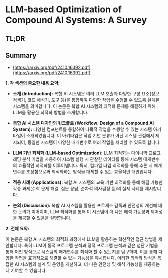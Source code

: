 # LLM-based Optimization of Compound AI Systems: A Survey
## TL;DR
## Summary
- [https://arxiv.org/pdf/2410.16392.pdf](https://arxiv.org/pdf/2410.16392.pdf)

**1. 각 섹션의 중요한 내용 요약:**

- **소개 (Introduction):**
  복합 AI 시스템은 여러 LLM 호출과 다양한 구성 요소(정보 검색기, 코드 해석기, 도구 등)을 통합하여 다양한 작업을 수행할 수 있도록 설계된 시스템을 의미합니다. 이 논문은 복합 AI 시스템의 최적화 문제를 해결하기 위해 LLM을 활용한 최적화 방법을 소개합니다.

- **복합 AI 시스템 디자인의 워크플로 (Workflow: Design of a Compound AI System):**
  다양한 컴포넌트를 통합하여 다목적 작업을 수행할 수 있는 시스템 아키타입이 소개되었습니다. 이 아키타입은 작업 기반 분류가 아닌 시스템 관점에서 제시되어, 동일한 시스템이 다양한 매개변수로 여러 작업을 처리할 수 있도록 합니다.

- **LLM 기반 최적화 (LLM-based Optimization):**
  LLM 최적화는 다이나믹 프로그래밍 분석 기법을 사용하여 시스템 실행 시 관찰한 데이터를 통해 시스템 매개변수의 효율적인 최적화를 이루어냅니다. 특히, 컴파일 타임 최적화를 통해 추론 시 매개변수를 조정함으로써 최적화하는 방식을 대체할 수 있는 효율적인 대안입니다.

- **적용 사례 (Applications):**
  복합 AI 시스템의 교육 기반 최적화를 통해 해결 가능한 각종 과제(수학 문제 해결, 질문 응답, 순차적 의사결정 등)의 실제 사례를 제시합니다.

- **논의 (Discussion):**
  복합 AI 시스템을 활용한 프로세스 감독과 안전성의 개선에 대한 논의가 이어지며, LLM 최적화를 통해 이 시스템이 더 나은 해석 가능성과 제어성을 제공할 수 있음을 설명합니다.

**2. 전체 요약:**

이 논문은 복합 AI 시스템의 최적화 과정에서 LLM을 활용하는 혁신적인 접근 방법을 제안합니다. 특히 LLM이 동적 프로그램 분석과 정적 프로그램 분석과 같은 첨단 기법을 통해 어떤 방식으로 시스템의 매개변수를 최적화 할 수 있는지를 탐구하며, 이를 통해 다양한 작업을 효과적으로 해결할 수 있는 가능성을 제시합니다. 이러한 최적화 방식은 복잡한 AI 시스템의 설계 및 운영을 개선하고, 더 나은 안전성 및 해석 가능성을 제공하는 데 기여할 수 있습니다.